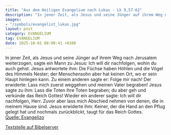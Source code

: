 ```yaml
---
title: "Aus dem Heiligen Evangelium nach Lukas - Lk 9,57-62"
description: "In jener Zeit, als Jesus und seine Jünger auf ihrem Weg nach Jerusalem weiterzogen, sagte ein Mann zu Jesus: Ich will dir nachfolgen, wohin du auch gehst. Jesus antwortete ihm: Die Füchse haben Höhlen und die Vögel des Himmels Nester; der Menschensohn aber hat keinen Ort, wo er s...."
images:
- "/symbols/evangelist_lukas.jpg"
layout: post
category: EVANGELIUM
tag: EVANGELIUM
date: 2025-10-01 08:00:41 +0100
---
```

In jener Zeit, als Jesus und seine Jünger auf ihrem Weg nach Jerusalem weiterzogen, sagte ein Mann zu Jesus: Ich will dir nachfolgen, wohin du auch gehst.
Jesus antwortete ihm: Die Füchse haben Höhlen und die Vögel des Himmels Nester; der Menschensohn aber hat keinen Ort, wo er sein Haupt hinlegen kann.<!--more-->
Zu einem anderen sagte er: Folge mir nach! Der erwiderte: Lass mich zuerst weggehen und meinen Vater begraben!
Jesus sagte zu ihm: Lass die Toten ihre Toten begraben; du aber geh und verkünde das Reich Gottes!
Wieder ein anderer sagte: Ich will dir nachfolgen, Herr. Zuvor aber lass mich Abschied nehmen von denen, die in meinem Hause sind.
Jesus erwiderte ihm: Keiner, der die Hand an den Pflug gelegt hat und nochmals zurückblickt, taugt für das Reich Gottes.<br>
[Quelle: Evangelizo](https://evangeliumtagfuertag.org/DE/gospel)

[Textstelle auf Bibelserver](https://www.bibleserver.com/EU/Lukas9,57-62)
